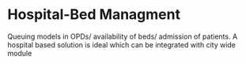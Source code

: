 # Hospital-Bed Managment
 Queuing models in OPDs/ availability of beds/ admission of patients. A hospital based solution is ideal which can be integrated with city wide module
